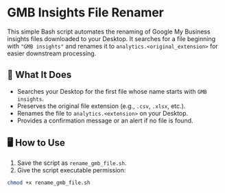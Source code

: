 # GMB Insights File Renamer

This simple Bash script automates the renaming of Google My Business insights files downloaded to your Desktop. It searches for a file beginning with `"GMB insights"` and renames it to `analytics.<original_extension>` for easier downstream processing.

## 📝 What It Does

- Searches your Desktop for the first file whose name starts with `GMB insights`.
- Preserves the original file extension (e.g., `.csv`, `.xlsx`, etc.).
- Renames the file to `analytics.<extension>` on your Desktop.
- Provides a confirmation message or an alert if no file is found.

## 🖥️ How to Use

1. Save the script as `rename_gmb_file.sh`.
2. Give the script executable permission:

```bash
chmod +x rename_gmb_file.sh
